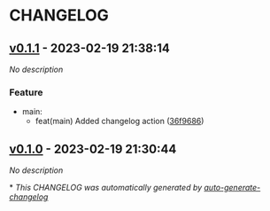 # CHANGELOG

## [v0.1.1](https://github.com/Ritmic/TestingCICD/releases/tag/v0.1.1) - 2023-02-19 21:38:14

*No description*

### Feature

- main:
  - feat(main) Added changelog action ([36f9686](https://github.com/Ritmic/TestingCICD/commit/36f968647db4561eaede3dce77bb4426b6cd11c1))

## [v0.1.0](https://github.com/Ritmic/TestingCICD/releases/tag/v0.1.0) - 2023-02-19 21:30:44

*No description*

\* *This CHANGELOG was automatically generated by [auto-generate-changelog](https://github.com/BobAnkh/auto-generate-changelog)*
